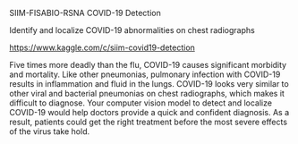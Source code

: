 SIIM-FISABIO-RSNA COVID-19 Detection

Identify and localize COVID-19 abnormalities on chest radiographs

https://www.kaggle.com/c/siim-covid19-detection

Five times more deadly than the flu, COVID-19 causes significant morbidity and mortality. Like other pneumonias, pulmonary infection with COVID-19 results in inflammation and fluid in the lungs. COVID-19 looks very similar to other viral and bacterial pneumonias on chest radiographs, which makes it difficult to diagnose. Your computer vision model to detect and localize COVID-19 would help doctors provide a quick and confident diagnosis. As a result, patients could get the right treatment before the most severe effects of the virus take hold.

